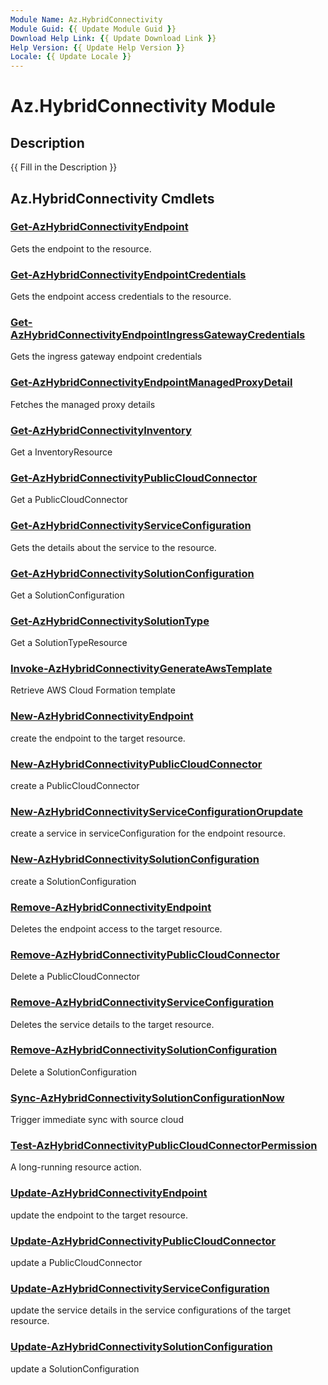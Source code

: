 ```yaml
---
Module Name: Az.HybridConnectivity
Module Guid: {{ Update Module Guid }}
Download Help Link: {{ Update Download Link }}
Help Version: {{ Update Help Version }}
Locale: {{ Update Locale }}
---
```


# Az.HybridConnectivity Module
## Description
{{ Fill in the Description }}

## Az.HybridConnectivity Cmdlets
### [Get-AzHybridConnectivityEndpoint](Get-AzHybridConnectivityEndpoint.md)
Gets the endpoint to the resource.

### [Get-AzHybridConnectivityEndpointCredentials](Get-AzHybridConnectivityEndpointCredentials.md)
Gets the endpoint access credentials to the resource.

### [Get-AzHybridConnectivityEndpointIngressGatewayCredentials](Get-AzHybridConnectivityEndpointIngressGatewayCredentials.md)
Gets the ingress gateway endpoint credentials

### [Get-AzHybridConnectivityEndpointManagedProxyDetail](Get-AzHybridConnectivityEndpointManagedProxyDetail.md)
Fetches the managed proxy details

### [Get-AzHybridConnectivityInventory](Get-AzHybridConnectivityInventory.md)
Get a InventoryResource

### [Get-AzHybridConnectivityPublicCloudConnector](Get-AzHybridConnectivityPublicCloudConnector.md)
Get a PublicCloudConnector

### [Get-AzHybridConnectivityServiceConfiguration](Get-AzHybridConnectivityServiceConfiguration.md)
Gets the details about the service to the resource.

### [Get-AzHybridConnectivitySolutionConfiguration](Get-AzHybridConnectivitySolutionConfiguration.md)
Get a SolutionConfiguration

### [Get-AzHybridConnectivitySolutionType](Get-AzHybridConnectivitySolutionType.md)
Get a SolutionTypeResource

### [Invoke-AzHybridConnectivityGenerateAwsTemplate](Invoke-AzHybridConnectivityGenerateAwsTemplate.md)
Retrieve AWS Cloud Formation template

### [New-AzHybridConnectivityEndpoint](New-AzHybridConnectivityEndpoint.md)
create the endpoint to the target resource.

### [New-AzHybridConnectivityPublicCloudConnector](New-AzHybridConnectivityPublicCloudConnector.md)
create a PublicCloudConnector

### [New-AzHybridConnectivityServiceConfigurationOrupdate](New-AzHybridConnectivityServiceConfigurationOrupdate.md)
create a service in serviceConfiguration for the endpoint resource.

### [New-AzHybridConnectivitySolutionConfiguration](New-AzHybridConnectivitySolutionConfiguration.md)
create a SolutionConfiguration

### [Remove-AzHybridConnectivityEndpoint](Remove-AzHybridConnectivityEndpoint.md)
Deletes the endpoint access to the target resource.

### [Remove-AzHybridConnectivityPublicCloudConnector](Remove-AzHybridConnectivityPublicCloudConnector.md)
Delete a PublicCloudConnector

### [Remove-AzHybridConnectivityServiceConfiguration](Remove-AzHybridConnectivityServiceConfiguration.md)
Deletes the service details to the target resource.

### [Remove-AzHybridConnectivitySolutionConfiguration](Remove-AzHybridConnectivitySolutionConfiguration.md)
Delete a SolutionConfiguration

### [Sync-AzHybridConnectivitySolutionConfigurationNow](Sync-AzHybridConnectivitySolutionConfigurationNow.md)
Trigger immediate sync with source cloud

### [Test-AzHybridConnectivityPublicCloudConnectorPermission](Test-AzHybridConnectivityPublicCloudConnectorPermission.md)
A long-running resource action.

### [Update-AzHybridConnectivityEndpoint](Update-AzHybridConnectivityEndpoint.md)
update the endpoint to the target resource.

### [Update-AzHybridConnectivityPublicCloudConnector](Update-AzHybridConnectivityPublicCloudConnector.md)
update a PublicCloudConnector

### [Update-AzHybridConnectivityServiceConfiguration](Update-AzHybridConnectivityServiceConfiguration.md)
update the service details in the service configurations of the target resource.

### [Update-AzHybridConnectivitySolutionConfiguration](Update-AzHybridConnectivitySolutionConfiguration.md)
update a SolutionConfiguration

